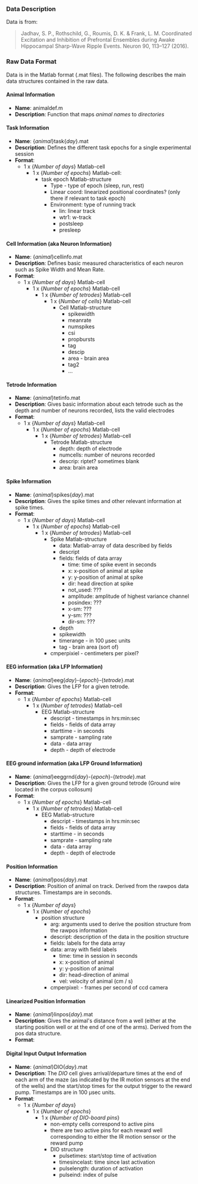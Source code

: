 ### Data Description

Data is from:
> Jadhav, S. P., Rothschild, G., Roumis, D. K. & Frank, L. M. Coordinated Excitation and Inhibition of Prefrontal Ensembles during Awake Hippocampal Sharp-Wave Ripple Events. Neuron 90, 113–127 (2016).

### Raw Data Format
Data is in the Matlab format (.mat files). The following describes the main data structures contained in the raw data.

#### Animal Information ####
- **Name**: animaldef.m
- **Description**: Function that maps *animal names* to *directories*

#### Task Information
- **Name**: {*animal*}task{*day*}.mat
- **Description**: Defines the different task epochs for a single experimental session
- **Format**:
    - 1 x {*Number of days*} Matlab-cell
        - 1 x {*Number of epochs*} Matlab-cell:
            - task epoch Matlab-structure
                - Type - type of epoch (sleep, run, rest)
                - Linear coord: linearized positional coordinates? (only there if relevant to task epoch)
                - Environment: type of running track
                    -  lin: linear track
                    -  wtr1: w-track
                    -  postsleep
                    -  presleep

#### Cell Information (aka Neuron Information) ####
- **Name**: {*animal*}cellinfo.mat
- **Description**: Defines basic measured characteristics of each neuron such as Spike Width and Mean Rate.
- **Format**:
    - 1 x {*Number of days*} Matlab-cell
        - 1 x {*Number of epochs*} Matlab-cell
            - 1 x {*Number of tetrodes*} Matlab-cell
                - 1 x {*Number of cells*} Matlab-cell
                    - Cell Matlab-structure
                        - spikewidth
                        - meanrate
                        - numspikes
                        - csi
                        - propbursts
                        - tag
                        - descip
                        - area - brain area
                        - tag2
                        - ...

#### Tetrode Information ####
- **Name**: {*animal*}tetinfo.mat
- **Description**: Gives basic information about each tetrode such as the depth and number of neurons recorded, lists the valid electrodes
- **Format**:
    - 1 x {*Number of days*} Matlab-cell
        - 1 x {*Number of epochs*} Matlab-cell
            - 1 x {*Number of tetrodes*} Matlab-cell
                - Tetrode Matlab-structure
                    - depth: depth of electrode
                    - numcells: number of neurons recorded
                    - descrip: riptet? sometimes blank
                    - area: brain area

#### Spike Information ####
- **Name**: {*animal*}spikes{*day*}.mat
- **Description**: Gives the spike times and other relevant information at spike times.
- **Format**:
    - 1 x {*Number of days*} Matlab-cell
        - 1 x {*Number of epochs*} Matlab-cell
            - 1 x {*Number of tetrodes*} Matlab-cell
                - Spike Matlab-structure
                    - data: Matlab-array of data described by fields
                    - descript
                    - fields: fields of data array
                        - time: time of spike event in seconds
                        - x: x-position of animal at spike
                        - y: y-position of animal at spike
                        - dir: head direction at spike
                        - not_used: ???
                        - amplitude: amplitude of highest variance channel
                        - posindex: ???
                        - x-sm: ???
                        - y-sm: ???
                        - dir-sm: ???
                    - depth
                    - spikewidth
                    - timerange - in 100 µsec units
                    - tag - brain area (sort of)
                - cmperpixiel - centimeters per pixel?

#### EEG information (aka LFP Information) ####
- **Name**: {*animal*}eeg{*day*}-{*epoch*}-{*tetrode*}.mat
- **Description**: Gives the LFP for a given tetrode.
- **Format**:
    - 1 x {*Number of epochs*} Matlab-cell
        - 1 x {*Number of tetrodes*} Matlab-cell
            - EEG Matlab-structure
                - descript - timestamps in hrs:min:sec
                - fields - fields of data array
                - starttime - in seconds
                - samprate - sampling rate
                - data - data array
                - depth - depth of electrode

#### EEG ground information (aka LFP Ground Information) ####
- **Name**: {*animal*}eeggrnd{*day*}-{*epoch*}-{*tetrode*}.mat
- **Description**: Gives the LFP for a given ground tetrode (Ground wire located in the corpus collosum)
- **Format**:
    - 1 x {*Number of epochs*} Matlab-cell
        - 1 x {*Number of tetrodes*} Matlab-cell
            - EEG Matlab-structure
                - descript - timestamps in hrs:min:sec
                - fields - fields of data array
                - starttime - in seconds
                - samprate - sampling rate
                - data - data array
                - depth - depth of electrode

#### Position Information ####
- **Name**: {*animal*}pos{*day*}.mat
- **Description**: Position of animal on track. Derived from the rawpos data structures. Timestamps are in seconds.
- **Format**:
    - 1 x {*Number of days*}
        - 1 x {*Number of epochs*}
            - position structure
                - arg: arguments used to derive the position structure from the rawpos information
                - descript: description of the data in the position structure
                - fields: labels for the data array
                - data: array with field labels
                    - time: time in session in seconds
                    - x: x-position of animal
                    - y: y-position of animal
                    - dir: head-direction of animal
                    - vel: velocity of animal (cm / s)
                - cmperpixel: - frames per second of ccd camera

#### Linearized Position Information ####
- **Name**: {*animal*}linpos{*day*}.mat
- **Description**: Gives the animal's distance from a well (either at the starting position well or at the end of one of the arms). Derived from the pos data structure.
- **Format**:

#### Digital Input Output Information ####
- **Name**: {*animal*}DIO{*day*}.mat
- **Description**: The *DIO* cell gives arrival/departure times at the end of each arm of the maze (as indicated by the IR motion sensors at the end of the wells) and the start/stop times for the output trigger to the reward pump. Timestamps are in 100 µsec units.
- **Format**:
    - 1 x {*Number of days*}
        - 1 x {*Number of epochs*}
            - 1 x {*Number of DIO-board pins*}
                - non-empty cells correspond to active pins
                - there are two active pins for each reward well corresponding to either the IR motion sensor or the reward pump
                - DIO structure
                    - pulsetimes: start/stop time of activation
                    - timesincelast: time since last activation
                    - pulselength: duration of activation
                    - pulseind: index of pulse
